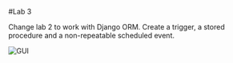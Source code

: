 #Lab 3

Change lab 2 to work with Django ORM. Create a trigger, a stored procedure and a non-repeatable scheduled event.

![GUI](https://github.com/kateGlebova/DB/tree/master/lab3/screenshot.png "GUI")

